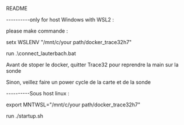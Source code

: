 README 

----------only for host Windows with WSL2 : 



please make commande : 

setx WSLENV "/mnt/c/your path/docker_trace32h7"

run .\connect_lauterbach.bat

Avant de stoper le docker, quitter Trace32 pour reprendre la main sur la sonde 

Sinon, veillez faire un power cycle de la carte et de la sonde 


----------Sous host linux : 

export MNTWSL="/mnt/c/your path/docker_trace32h7"

run ./startup.sh
